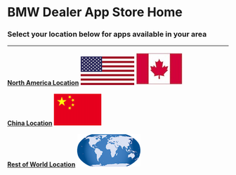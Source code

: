 # BMW Dealer App Store Home
### Select your location below for apps available in your area
---
[**North America Location**](https://aballs.github.io/TestWebSite/na.md) ![alt text](./pictures/usa-flag.png) ![alt text](./pictures/canadian-flag.jpg)
<br/><br/>
[**China Location**](https://aballs.github.io/TestWebSite/china.md) ![alt text](./pictures/china-flag.png)
<br/><br/>
[**Rest of World Location**](https://aballs.github.io/TestWebSite/row.md) ![alt text](./pictures/world.png)
<br/>

